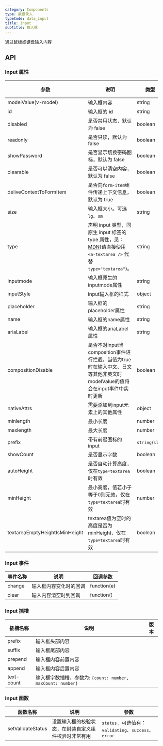 ```yaml
---
category: Components
type: 数据录入
typeCode: data_input
title: Input
subtitle: 输入框
---
```


通过鼠标或键盘输入内容

## API

### Input 属性

| 参数                              | 说明                                                                                                                                                 | 类型           | 默认值    |
|---------------------------------|----------------------------------------------------------------------------------------------------------------------------------------------------|--------------|--------|
| modelValue(v-model)             | 输入框内容                                                                                                                                              | string       |        |
| id                              | 输入框的 id                                                                                                                                            | string       |        |
| disabled                        | 是否禁用状态，默认为 false                                                                                                                                   | boolean      | false  |
| readonly                        | 是否只读，默认为 false                                                                                                                                     | boolean      | false  |
| showPassword                    | 是否显示切换密码图标，默认为 false                                                                                                                               | boolean      | false  |
| clearable                       | 是否可以清空内容，默认为 false                                                                                                                                 | boolean      | false  |
| deliveContextToFormItem         | 是否向`form-item`组件传递上下文信息，默认为 true                                                                                                                   | boolean      | true   |
| size                            | 输入框大小。可选 `lg`、`sm`                                                                                                                                 | string       |        |
| type                            | 声明 input 类型，同原生 input 标签的 type 属性，见：[MDN](https://developer.mozilla.org/zh-CN/docs/Web/HTML/Element/input#属性)(请直接使用 `<a-textarea />` 代替 `type="textarea"`)。 | string       | `text` |
| inputmode                       | 输入框原生的inputmode属性                                                                                                                                  | string       |        |
| inputStyle                      | input输入框的样式                                                                                                                                        | object       | `{}`   |
| placeholder                     | 输入框的placeholder属性                                                                                                                                  | string       |        |
| name                            | 输入框的name属性                                                                                                                                         | string       |        |
| ariaLabel                       | 输入框的ariaLabel属性                                                                                                                                    | string       |        |
| compositionDisable              | 是否不对input当composition事件进行拦截，当值为true时在输入中文、日文等其他非英文时modelValue的值将会在input事件中实时更新                                                       | boolean      | false  | 
| nativeAttrs                     | 需要添加到input元素上的其他属性                                                                                                                                 | object       | `{}`   |
| minlength                       | 最小长度                                                                                                                                               | number       |        |
| maxlength                       | 最大长度                                                                                                                                               | number       |        |
| prefix                          | 带有前缀图标的 input                                                                                                                                      | `string`/`slot` |        |
| showCount                       | 是否显示字数                                                                                                                                             | boolean      | false  |
| autoHeight                      | 是否自动计算高度，仅在`type=textarea`时有效                                                                                                                | boolean      | false  |
| minHeight                       | 最小高度，值若小于等于0则无效，仅在`type=textarea`时有效                                                                                                        | number       | 0      |
| textareaEmptyHeightIsMinHeight  | textarea值为空时的高度是否为minHeight，仅在`type=textarea`时有效                                                                                               | boolean      | true   |

### Input 事件

| 事件名称   | 说明          | 回调参数    |
|--------|-------------| ----------- |
| change | 输入框内容变化时的回调 | function(e) |
| clear  | 输入内容清空时到回调  | function() | 

### Input 插槽

| 插槽名称    | 说明                                               | 版本  |
|---------|--------------------------------------------------|-----|
| prefix  | 输入框头部内容                                          |     |
| suffix  | 输入框尾部内容                                          |     |
| prepend | 输入框内容前置内容                                        |     |
| append  | 输入框内容后置内容                                        |     |
| text-count  | 输入框字数插槽，参数为: `{count: number, maxCount: number}` |     |

### Input 函数

| 函数名称       | 说明                         | 参数                                         |
|------------|----------------------------|--------------------------------------------|
| setValidateStatus     | 设置输入框的校验状态，在封装自定义组件校验时非常有用 | `status`，可选值有：`validating`、`success`、`error` |
